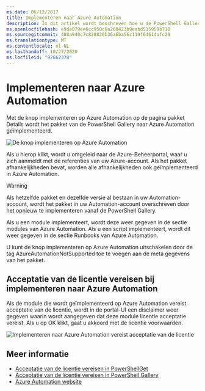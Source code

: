 ```yaml
---
ms.date: 06/12/2017
title: Implementeren naar Azure Automation
description: In dit artikel wordt beschreven hoe u de PowerShell Gallery kunt gebruiken om een pakket te implementeren op Azure Automation.
ms.openlocfilehash: e9de079ee6cc950c8a268423b9eabd515959b718
ms.sourcegitcommit: 488a940c7c828820b36a6ba56c119f64614afc29
ms.translationtype: MT
ms.contentlocale: nl-NL
ms.lasthandoff: 10/27/2020
ms.locfileid: "92662378"
---
```

# <a name="deploy-to-azure-automation"></a>Implementeren naar Azure Automation

Met de knop implementeren op Azure Automation op de pagina pakket Details wordt het pakket van de PowerShell Gallery naar Azure Automation geïmplementeerd.

![De knop implementeren op Azure Automation](media/deploy-to-azure-automation/DeployToAzureAutomationButton.png)

Als u hierop klikt, wordt u omgeleid naar de Azure-Beheerportal, waar u zich aanmeldt met de referenties van uw Azure-account. Als het pakket afhankelijkheden bevat, worden alle afhankelijkheden ook geïmplementeerd in Azure Automation.

> [!WARNING]
> Als hetzelfde pakket en dezelfde versie al bestaan in uw Automation-account, wordt het pakket in uw Automation-account overschreven door het opnieuw te implementeren vanaf de PowerShell Gallery.

Als u een module implementeert, wordt deze weer gegeven in de sectie modules van Azure Automation. Als u een script implementeert, wordt dit weer gegeven in de sectie Runbooks van Azure Automation.

U kunt de knop implementeren op Azure Automation uitschakelen door de tag AzureAutomationNotSupported toe te voegen aan de meta gegevens van het pakket.

## <a name="require-license-acceptance-on-deploy-to-azure-automation"></a>Acceptatie van de licentie vereisen bij implementeren naar Azure Automation

Als de module die wordt geïmplementeerd op Azure Automation vereist acceptatie van de licentie, wordt in de portal-UI een disclaimer weer gegeven waarin wordt aangegeven dat deze module licentie acceptatie vereist. Als u op OK klikt, gaat u akkoord met de licentie voorwaarden.

![Implementeren naar Azure Automation vereist acceptatie van de licentie](media/deploy-to-azure-automation/DeployToAzureAutomationRequireLicenseAcceptanceDisclaimer.png)

## <a name="more-details"></a>Meer informatie

- [Acceptatie van de licentie vereisen in PowerShellGet](../../concepts/module-license-acceptance.md)
- [Acceptatie van de licentie vereisen in PowerShell Gallery](packages-that-require-license-acceptance.md)
- [Azure Automation website](https://azure.microsoft.com/services/automation/)
